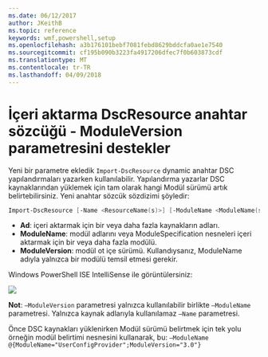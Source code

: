 ```yaml
---
ms.date: 06/12/2017
author: JKeithB
ms.topic: reference
keywords: wmf,powershell,setup
ms.openlocfilehash: a3b176101bebf7081febd8629bddcfa0ae1e7540
ms.sourcegitcommit: cf195b090b3223fa4917206dfec7f0b603873cdf
ms.translationtype: MT
ms.contentlocale: tr-TR
ms.lasthandoff: 04/09/2018
---
```

# <a name="import-dscresource-keyword-supports--moduleversion-parameter"></a>İçeri aktarma DscResource anahtar sözcüğü - ModuleVersion parametresini destekler

Yeni bir parametre ekledik `Import-DscResource` dynamic anahtar DSC yapılandırmaları yazarken kullanılabilir. Yapılandırma yazarlar DSC kaynaklarından yüklemek için tam olarak hangi Modül sürümü artık belirtebilirsiniz. Yeni anahtar sözcük sözdizimi şöyledir:

```powershell
Import-DscResource [-Name <ResourceName(s)>] [-ModuleName <ModuleName(s)>] [-ModuleVersion <ModuleVersion>]
```

* **Ad**: içeri aktarmak için bir veya daha fazla kaynakların adları.
* **ModuleName**: modül adlarını veya ModuleSpecification nesneleri içeri aktarmak için bir veya daha fazla modülü.
* **ModuleVersion**: modül ot içe sürümü. Kullandıysanız, ModuleName adıyla yalnızca bir modülü temsil etmesi gerekir.

Windows PowerShell ISE IntelliSense ile görüntülersiniz:

![](../images/Import-DscResource-Modversion.jpg)

**Not**: `–ModuleVersion` parametresi yalnızca kullanılabilir birlikte `–ModuleName` parametresi. Yalnızca kaynak adlarıyla kullanılamaz `–Name` parametresi.

Önce DSC kaynakları yüklenirken Modül sürümü belirtmek için tek yolu örneğin modül belirtimi nesnesini kullanarak, bu: `–ModuleName @{ModuleName="UserConfigProvider";ModuleVersion="3.0"}`